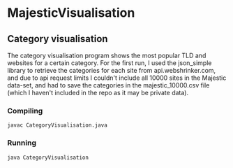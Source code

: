 # MajesticVisualisation

## Category visualisation
The category visualisation program shows the most popular TLD and websites for a certain category. For the first run, I used the json_simple library to retrieve the categories for each site from api.webshrinker.com, and due to api request limits I couldn't include all 10000 sites in the Majestic data-set, and had to save the categories in the majestic_10000.csv file (which I haven't included in the repo as it may be private data).

### Compiling
```
javac CategoryVisualisation.java
```

### Running
```
java CategoryVisualisation
```
